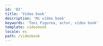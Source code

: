 ```yaml
---
id: '02'
title: 'Vídeo book'
description: 'Mi vídeo book'
keywords: 'Toni Figurea, actor, vídeo book'
template: videobook
locale: es
path: /videobook
---
```

